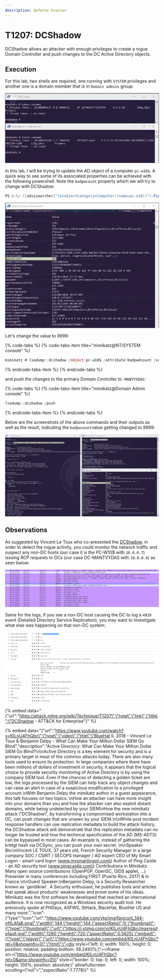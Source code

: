```yaml
---
description: Defense Evasion
---
```


# T1207: DCShadow

DCShadow allows an attacker with enough privileges to create a rogue Domain Controller and push changes to the DC Active Directory objects.

## Execution

For this lab, two shells are required, one running with `SYSTEM` privileges and another one is a domain member that is in `Domain admins` group:

![](../.gitbook/assets/dcshadow-privileges.png)

In this lab, I will be trying to update the AD object of a computer `pc-w10$`. A quick way to see some of its associated properties can be achieved with the following powershell. Note the `badpwcount` property which we will try to change with DCShadow:

```csharp
PS c:\> ([adsisearcher]"(&(objectCategory=Computer)(name=pc-w10))").Findall().Properties
```

![](../.gitbook/assets/dcshadow-computer-properties.png)

Let's change the value to 9999:

{% code-tabs %}
{% code-tabs-item title="mimikatz@NT/SYSTEM console" %}
```csharp
mimikatz # lsadump::dcshadow /object:pc-w10$ /attribute:badpwdcount /value=9999
```
{% endcode-tabs-item %}
{% endcode-tabs %}

and push the changes to the primary Domain Controller `DC-MANTVYDAS`:

{% code-tabs %}
{% code-tabs-item title="mimikatz@Domain Admin console" %}
```csharp
lsadump::dcshadow /push
```
{% endcode-tabs-item %}
{% endcode-tabs %}

Below are the screenshots of the above commands and their outputs as well as the result, indicating the `badpwcount`value getting changed to 9999:

![](../.gitbook/assets/dcshadow-computer-properties-changed.png)

## Observations

As suggested by Vincent Le Toux who co-presented the [DCShadow](https://www.youtube.com/watch?v=KILnU4FhQbc), in order to detect the rogue activity, you could monitor the network traffic and suspect any non-DC hosts \(our case it is the PC-W10$ with `10.0.0.7`\) issuing RCP requests to DCs \(our case DC-MANTVYDAS with `10.0.0.6`\) as seen below:

![](../.gitbook/assets/dcshadow-traffic.png)

Same for the logs, if you see a non-DC host causing the DC to log a `4929` event \(Detailed Directory Service Replication\), you may want to investigate what else was happening on that non-DC system:

![](../.gitbook/assets/dcshadow-logs.png)

{% embed data="{\"url\":\"https://attack.mitre.org/wiki/Technique/T1207\",\"type\":\"link\",\"title\":\"DCShadow - ATT&CK for Enterprise\"}" %}

{% embed data="{\"url\":\"https://www.youtube.com/watch?v=KILnU4FhQbc\",\"type\":\"video\",\"title\":\"BlueHat IL 2018 - Vincent Le Toux & Benjamin Delpy - What Can Make Your Million Dollar SIEM Go Blind\",\"description\":\"Active Directory: What Can Make Your Million Dollar SIEM Go Blind?\\n\\nActive Directory is a key element for security and is a primary target in most of the common attacks today. There are also many tools used to ensure its protection. In large companies where there have been millions of dollars of investment in security, it appears that the logical choice to provide security monitoring of Active Directory is by using the company SIEM tool. Even if the chances of detecting a golden ticket are low, the logs processed by the SIEM can help track any object changes and can raise an alert in case of a suspicious modification to a privileged account.\\nWith Benjamin Delpy the mimikatz author in a guest appearance, this talk focuses on two topics: \\nHow an attacker can have more insight into your domains than you and how the attacker can also exploit distant domains, while being undetected by your SIEM\\nHow the new mimikatz attack \\\"DCShadow\\\", by transforming a compromised workstation into a DC, can push changes that are unseen by your SIEM.\\n\\nWhile post incident response handlers can use replication metadata to build the attack history, the DCShadow attack will demonstrate that this replication metadata can no longer be trusted and how the technical specification of the AD \(MS-ADTS\) can be bypassed in most cases. An example is, instead of gathering the krbtgt hash via DCSync, you can push your own secret. \\n\\nSpeaker Bio:\\nVincent LE TOUX, 37 years old, French Security Manager in a large company SOC / CSIRT / SECOPS manager / AD expert CEO of My Smart Logon - smart card logon \(www.mysmartlogon.com\) Author of Ping Castle - an AD security tool \(www.pingcastle.com\) Contributions in Mimikatz Many open source contributions \(OpenPGP, OpenSC, GIDS applet, ...\) Presenter in many conferences including FIRST \(Puerto Rico, 2017\) & in France.\\n\\nGuest Speaker:\\nBenjamin Delpy, is a Security Researcher known as \`gentilkiwi\`. A Security enthusiast, he publishes tools and articles that speak about products’ weaknesses and prove some of his ideas. Mimikatz was the first software he developed that reached an international audience. It is now recognized as a Windows security audit tool. He previously spoke at PHDays, ASFWS, StHack, BlackHat, BlueHat US and many more.\",\"icon\":{\"type\":\"icon\",\"url\":\"https://www.youtube.com/yts/img/favicon\_144-vfliLAfaB.png\",\"width\":144,\"height\":144,\"aspectRatio\":1},\"thumbnail\":{\"type\":\"thumbnail\",\"url\":\"https://i.ytimg.com/vi/KILnU4FhQbc/maxresdefault.jpg\",\"width\":1280,\"height\":720,\"aspectRatio\":0.5625},\"embed\":{\"type\":\"player\",\"url\":\"https://www.youtube.com/embed/KILnU4FhQbc?rel=0&showinfo=0\",\"html\":\"<div style=\\\"left: 0; width: 100%; height: 0; position: relative; padding-bottom: 56.2493%;\\\"><iframe src=\\\"https://www.youtube.com/embed/KILnU4FhQbc?rel=0&amp;showinfo=0\\\" style=\\\"border: 0; top: 0; left: 0; width: 100%; height: 100%; position: absolute;\\\" allowfullscreen scrolling=\\\"no\\\"></iframe></div>\",\"aspectRatio\":1.7778}}" %}

